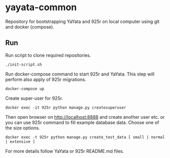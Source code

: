 # yayata-common
Repository for bootstrapping YaYata and 925r on local computer using git and docker (compose).

## Run
Run script to clone required repositories.
```shell
./init-script.sh
```
Run docker-compose command to start 925r and YaYata.
This step will perform also apply of 925r migrations.
```shell
docker-compose up
```
Create super-user for 925r.
```shell
docker exec -it 925r python manage.py createsuperuser
```
Then open browser on [http://localhost:8888](http://localhost:8888) and create another user etc.
or you can use 925r command to fill example database data. Choose one of the size options.
```shell
docker exec -t 925r python manage.py create_test_data [ small | normal | extensive ]
```
For more details follow YaYata or 925r README.md files.